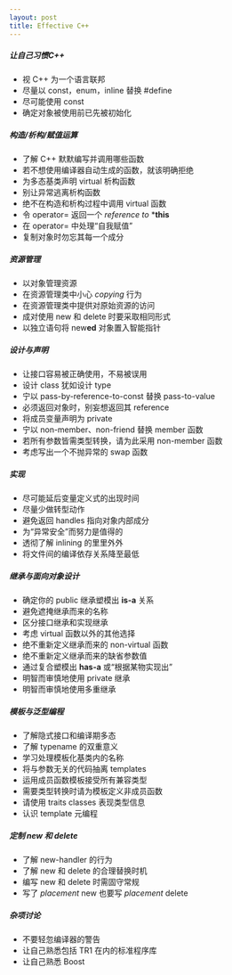 ```yaml
---
layout: post
title: Effective C++
---
```


##### 让自己习惯C++

- 视 C++ 为一个语言联邦
- 尽量以 const，enum，inline 替换 #define
- 尽可能使用 const
- 确定对象被使用前已先被初始化

##### 构造/析构/赋值运算

- 了解 C++ 默默编写并调用哪些函数
- 若不想使用编译器自动生成的函数，就该明确拒绝
- 为多态基类声明 virtual 析构函数
- 别让异常逃离析构函数
- 绝不在构造和析构过程中调用 virtual 函数
- 令 operator= 返回一个 *reference to* ***this**
- 在 operator= 中处理“自我赋值”
- 复制对象时勿忘其每一个成分

##### 资源管理

- 以对象管理资源
- 在资源管理类中小心 *copying* 行为
- 在资源管理类中提供对原始资源的访问
- 成对使用 new 和 delete 时要采取相同形式
- 以独立语句将 new**ed** 对象置入智能指针

##### 设计与声明

- 让接口容易被正确使用，不易被误用
- 设计 class 犹如设计 type
- 宁以 pass-by-reference-to-const 替换 pass-to-value
- 必须返回对象时，别妄想返回其 reference
- 将成员变量声明为 private
- 宁以 non-member、non-friend 替换 member 函数
- 若所有参数皆需类型转换，请为此采用 non-member 函数
- 考虑写出一个不抛异常的 swap 函数

##### 实现

- 尽可能延后变量定义式的出现时间
- 尽量少做转型动作
- 避免返回 handles 指向对象内部成分
- 为“异常安全”而努力是值得的
- 透彻了解 inlining 的里里外外
- 将文件间的编译依存关系降至最低

##### 继承与面向对象设计

- 确定你的 public 继承塑模出 **is-a** 关系
- 避免遮掩继承而来的名称
- 区分接口继承和实现继承
- 考虑 virtual 函数以外的其他选择
- 绝不重新定义继承而来的 non-virtual 函数
- 绝不重新定义继承而来的缺省参数值
- 通过复合塑模出 **has-a** 或“根据某物实现出”
- 明智而审慎地使用 private 继承
- 明智而审慎地使用多重继承

##### 模板与泛型编程

- 了解隐式接口和编译期多态
- 了解 typename 的双重意义
- 学习处理模板化基类内的名称
- 将与参数无关的代码抽离 templates
- 运用成员函数模板接受所有兼容类型
- 需要类型转换时请为模板定义非成员函数
- 请使用 traits classes 表现类型信息
- 认识 template 元编程

##### 定制 new 和 delete

- 了解 new-handler 的行为
- 了解 new 和 delete 的合理替换时机
- 编写 new 和 delete 时需固守常规
- 写了 *placement* new 也要写 *placement* delete

##### 杂项讨论

- 不要轻忽编译器的警告
- 让自己熟悉包括 TR1 在内的标准程序库
- 让自己熟悉 Boost